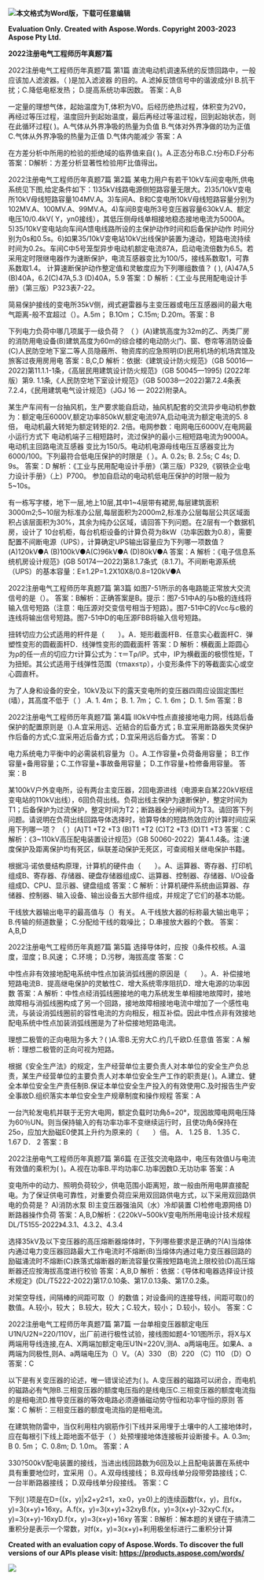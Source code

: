 ﻿![](2022%E6%B3%A8%E5%86%8C%E7%94%B5%E6%B0%94%E5%B7%A5%E7%A8%8B%E5%B8%88%E5%8E%86%E5%B9%B4%E7%9C%9F%E9%A2%987%E7%AF%87.001.png)**本文格式为Word版，下载可任意编辑**


**Evaluation Only. Created with Aspose.Words. Copyright 2003-2023 Aspose Pty Ltd.**

**2022注册电气工程师历年真题7篇**

2022注册电气工程师历年真题7篇 第1篇
直流电动机调速系统的反馈回路中，一般应该加人滤波器。（ )是加入滤波器 的目的。A.滤掉反馈信号中的谐波成分I B.抗干扰；C.降低电枢发热； D.提高系统功率因数。 答案：A,B

一定量的理想气体，起始温度为T,体积为V0。后经历绝热过程，体积变为2V0，再经过等压过程，温度回升到起始温度，最后再经过等温过程，回到起始状态，则在此循环过程( )。A.气体从外界净吸的热量为负值 B.气体对外界净做的功为正值C.气体从外界净吸的热量为正值 D.气体内能减少 答案：A

在方差分析中所用的检验的拒绝域的临界值来自(  )。A.正态分布B.C.t分布D.F分布 答案：D解析：方差分析显著性检验用F比值得出。


2022注册电气工程师历年真题7篇 第2篇
某电力用户有若干10kV车间变电所,供电系统见下图,给定条件如下：1)35kV线路电源侧短路容量无限大。2)35/10kV变电所10kV母线短路容量104MV.A。3)车间A、B和C变电所10kV母线短路容量分别为102MV.A、100MV.A、99MV.A。4)车间B变电所3号变压器容量630kV.A、额定电压10/0.4kV( Y，yn0接线），其低压侧母线单相接地稳态接地电流为5000A。5)35/10kV变电站向车间A馈电线路所设的主保护动作时间和后备保护动作 时间分别为0s和0.5s。6)如果35/10kV变电站10kV出线保护装置为速动，短路电流持续时间为0.2s。车间C中5号笼型异步电动机额定电流87A，启动电流倍数为6.5。若采用定时限继电器作为速断保护，电流互感器变比为100/5，接线系数取1，可靠系数取1.4。 计算速断保护动作整定值和灵敏度应为下列哪组数值？ ( ), (A)47A,5 (B)40A，6.2(C)47A,5.3 (D)40A，5.9 答案：D 解析：《工业与民用配电设计手册》（第三版）P323表7-22。

简易保护接线的变电所35kV侧，阀式避雷器与主变压器或电压互感器间的最大电气距离-般不宜超过（）。A.5m； B.1Om； C.15m; D.20m。答案：B

下列电力负荷中哪几项属于一级负荷？ （ ）(A)建筑高度为32m的乙、丙类厂房的消防用电设备(B)建筑高度为60m的综合楼的电动防火门、窗、卷帘等消防设备(C)人民防空地下室二等人员隐蔽所、物资库的应急照明(D)民用机场的机场宾馆及旅客过夜用房用电 答案：B,C,D 解析：依据:《建筑设计防火规范》（GB 50016—2022)第11.1.1-1条，《高层民用建筑设计防火规范》（GB 50045—1995) (2022年版）第9. 1.1条,《人民防空地下室设计规范》（GB 50038—2022)第7.2.4条表7.2.4，《民用建筑电气设计规范》（JGJ 16 — 2022)附录A。

某生产车间有一台抽风机，生产要求能自启动，抽风机配套的交流异步电动机参数 为：额定电压6000V,额定功率850kW,额定电流97A,启动电流为额定电流的5. 8倍， 电动机最大转矩为额定转矩的2. 2倍。电网参数：电网电压6000V,在电网最小运行方式下 电动机端子三相短路时，流过保护的最小三相短路电流为9000A。电动机主回路电流互感器 变比为150/5。电动机电源母线电压互感器变比为6000/100。下列最符合低电压保护的时限是（ ）。A. 0.2s; B. 2.5s; C 4s; D. 9s。 答案：D 解析：《工业与民用配电设计手册》（第三版）P329,《钢铁企业电力设计手册》（上）P700。 参加自启动的电动机低电压保护的时限一般为5~10s。

有一栋写字楼，地下一层,地上10层,其中1~4层带有裙房,每层建筑面积3000m2;5~10层为标准办公层,每层面积为2000m2,标准办公层每层公共区域面积占该层面积为30%，其余为纯办公区域，请回答下列问题。在2层有一个数据机房，设计了 10台机柜，每台机柜设备的计算负荷为8kW（功率因数为0.8），需要配置不间断电源（UPS），计算确定UPS输出容量应为下列哪一项数值？(A)120kV●A (B)100kV●A(C)96kV●A (D)80kV●A 答案：A 解析：《电子信息系统机房设计规范》(GB 50174—2022)第8.1.7条式（8.1.7)。不间断电源系统（UPS）的基本容量：E≥1.2P=1.2X10X8/0.8=120kV●A

2022注册电气工程师历年真题7篇 第3篇
如图7-51所示的各电路能正常放大交流信号的是（）。 答案：B解析：正确答案是B。提示：图7-51中A的与b极的连线将输入信号短路（注意：电压源对交变信号相当于短路）。图7-51中C的Vcc与c极的连线将输出信号短路。图7-51中D的电压源FBB将输入信号短路。

扭转切应力公式适用的杆件是（　　）。A．矩形截面杆B．任意实心截面杆C．弹塑性变形的圆截面杆D．线弹性变形的圆截面杆 答案：D 解析：横截面上距圆心为ρ的任一点的切应力τ计算公式为：τ＝Tρ/IP。式中，IP为横截面的极惯性矩，T为扭矩。其公式适用于线弹性范围（τmax≤τρ），小变形条件下的等截面实心或空心圆直杆。

为了人身和设备的安全，10kV及以下的露天变电所的变压器四周应设固定围栏 (墙），其高度不低于（ ）.A. 1. 4m； B. 1. 7m； C. 1. 6m； D. 1. 5m
答案：B 

2022注册电气工程师历年真题7篇 第4篇
llOkV中性点直接接地电力网，线路后备保护的配置原则是（).A.宜采用远、近結合的后备方式；B.宜采用断路器失灵保护作后备的方式;C.宜采用近后备方式；D.宜采用远后备方式。 答案：D

电力系统电力平衡中的必需装机容量为（）。A.工作容量+负荷备用容量； B工作容量+备用容量；C.工作容量+事故备用容量； D.工作容量+检修备用容量。
答案：B

某100kV户外变电所，设有两台主变压器，2回电源进线（电源来自某220kV枢纽变电站的110kV出线），6回负荷出线。负荷出线主保护为速断保护，整定时间为T1；后备保护为过流保护，整定时间为T2；断路器全分闸时间为T3。请回答下列问题。请说明在负荷出线回路导体选择时，验算导体的短路热效应的计算时间应采用下列哪一项？ （ ）(A)T1 +T2 +T3 (B)T1 +T2 (C)T2 +T3 (D)T1 +T3 答案：C 解析：《3~110kV高压配电装置设计规范》（GB 50060-2022）第4.1.4条。注:速度保护及距离保护均有死区，纵联差动保护无死区，可查阅相关继电保护书籍。

根据冯·诺依曼结构原理，计算机的硬件由（　　）。A、运算器、寄存器、打印机组成B、寄存器、存储器、硬盘存储器组成C、运算器、控制器、存储器、I/O设备组成D、CPU、显示器、键盘组成 答案：C 解析：计算机硬件系统由运算器、存储器、控制器、输入设备、输出设备五大部件组成，并规定了它们的基本功能。

干线放大器输出电平的最高值与（）有关。 A.干线放大器的标称最大输出电平； B.传输的频道数量； C.分配给干线的栽噪比； D.串接放大器的个数。 答案：A,B,D


2022注册电气工程师历年真题7篇 第5篇
选择导体时，应按（)条件校核。A.温度，湿度；B.风速； C.环境； D.污秽，海拔高度 答案：C

中性点非有效接地配电系统中性点加装消弧线圈的原因是（　　）。A．补偿接地短路电流B．提高继电保护的灵敏性C．增大系统零序阻抗D．增大电源的功率因数 答案：A 解析：中性点经消弧线圈接地的电力系统发生单相接地故障时，接地故障相与消弧线圈构成了另一个回路，接地故障相接地电流中增加了一个感性电流，与装设消弧线圈前的容性电流的方向相反，相互补偿。因此中性点非有效接地配电系统中性点加装消弧线圈是为了补偿接地短路电流。

理想二极管的正向电阻为多大？(  )A.零B.无穷大C.约几千欧D.任意值 答案：A 解析：理想二极管的正向可视为短路。

根据《安全生产法》的规定，生产经营单位主要负责人对本单位的安全生产负总责，某生产经营单位的主要负责人对本单位安全生产工作的职责是(  )。A.建立、健全本单位安全生产责任制B.保证本单位安全生产投入的有效使用C.及时报告生产安全事故D.组织落实本单位安全生产规章制度和操作规程 答案：A


一台汽轮发电机并联于无穷大电网，额定负载时功角δ=20°，现因故障电网电压降为60％UN。则当保持输入的有功率功率不变继续运行时，且使功角δ保持在25o，应加大励磁E0使其上升约为原来的（　　）倍。 A． 1.25 B． 1.35 C． 1.67 D． 2 答案：B


2022注册电气工程师历年真题7篇 第6篇
在正弦交流电路中，电压有效值U与电流有效值的乘积为(  )。A.视在功率B.平均功率C.功率因数D.无功功率 答案：A

变电所中的动力、照明负荷较少，供电范围小距离短，故一般由所用电屏直接配电。为了保证供电可靠性，对重要负荷应采用双回路供电方式，以下采用双回路供电的负荷是？ A)消防水泵  B)主变压器强油风（水）冷却装置 C)检修电源网络 D)断路器操作负荷 答案：A,B,D解析：《220kV~500kV变电所所用电设计技术规程DL/T5155-2022》4.3.1、4.3.2、4.3.4

选择35kV及以下变压器的高压熔断器熔体时，下列哪些要求是正确的?(A)当熔体内通过电力变压器回路最大工作电流时不熔断(B)当熔体内通过电力变压器回路的励磁涌流时不熔断(C)跌落式熔断器的断流容量仅需按短路电流上限校验(D)高压熔断器还应按海拔高度进行校验 答案：A,B,D 解析：依据：《导体和电器选择设计技术规定》(DL/T5222-2022)第17.0.10条、第17.0.13条、第17.0.2条。

对架空导线，间隔棒的间距可取（）的数值；对设备间的连接导线，间距可取()的数值。A.较小，较大； B.较大，较大；C.较大，较小； D.较小，较小。 答案：C


2022注册电气工程师历年真题7篇 第7篇
一台单相变压器额定电压U1N/U2N=220/110V，出厂前进行极性试验，接线图如题4-101图所示，将X与X两端用导线连接,在A、X两端加额定电压U1N=220V,测A、a两端电压。如果A、a两端为同极性,则A、a两端电压为（）V。（A）330 （B）220 （C）110 （D）O 答案：C

以下是有关变压器的论述，唯一错误论述为(  )。A.变压器的磁路可以闭合，而电机的磁路必有气隙B.三相变压器的额度电压指的是线电压C.三相变压器的额度电流指的是相电流D.推导变压器的等效电路必须遵循磁动势守恒和功率守恒的原则 答案：C 解析：三相变压器的额度电流指的是相电流。

在建筑物防雷中，当仅利用柱内钢筋作引下线并采用埋于土壤中的人工接地体时， 应在每根引下线上距地面不低于（ ）处预埋接地体连接板并设断接卡。A. 0.3m; B 0. 5m； C. 0.8m; D. 1.0m。 答案：A

330?500kV配电装置的接线，当进出线回路数为6回及以上且配电装置在系统中 具有重要地位时，宜采用（）。A.双母线接线； B.双母线单分段带旁路接线；C. 一台半断路器接线； D.双母线单分段接线。  答案：C

下列(    )项是在D={(x，y)|x2+y2≤1，x≥0，y≥0)上的连续函数f(x，y)，且f(x，y)=3(x+y)+16xy。A.f(x，y)=3(x+y)+32xyB.f(x，y)=3(x+y)-32xyC.f(x，y)=3(x+y)-16xyD.f(x，y)=3(x+y)+16xy 答案：B解析：解本题的关键在于搞清二重积分是表示一个常数，对f(x，y)=3(x+y)+利用极坐标进行二重积分计算

**Created with an evaluation copy of Aspose.Words. To discover the full versions of our APIs please visit: https://products.aspose.com/words/**



![](2022%E6%B3%A8%E5%86%8C%E7%94%B5%E6%B0%94%E5%B7%A5%E7%A8%8B%E5%B8%88%E5%8E%86%E5%B9%B4%E7%9C%9F%E9%A2%987%E7%AF%87.002.png)
